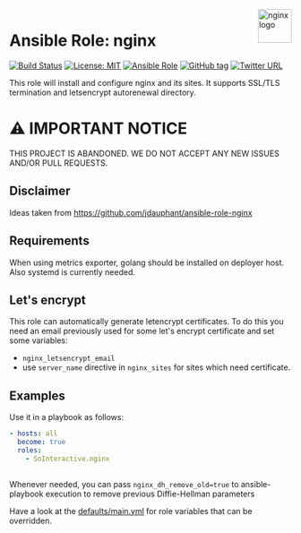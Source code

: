 <a href="https://www.nginx.com/">
    <img src="https://upload.wikimedia.org/wikipedia/commons/thumb/c/c5/Nginx_logo.svg/2000px-Nginx_logo.svg.png" alt="nginx logo" title="nginx" align="right" height="60" />
</a>

Ansible Role: nginx
===================

[![Build Status](https://travis-ci.org/SoInteractive/ansible-nginx.svg?branch=master)](https://travis-ci.org/SoInteractive/ansible-nginx) [![License: MIT](https://img.shields.io/badge/license-MIT%20License-brightgreen.svg)](https://opensource.org/licenses/MIT) [![Ansible Role](https://img.shields.io/badge/ansible%20role-SoInteractive.nginx-blue.svg)](https://galaxy.ansible.com/SoInteractive/nginx/)  [![GitHub tag](https://img.shields.io/github/tag/sointeractive/ansible-nginx.svg)](https://github.com/SoInteractive/ansible-nginx/tags) [![Twitter URL](https://img.shields.io/twitter/follow/sointeractive.svg?style=social&label=Follow%20%40SoInteractive)](https://twitter.com/sointeractive)

This role will install and configure nginx and its sites. It supports SSL/TLS termination and letsencrypt autorenewal directory.

# :warning: IMPORTANT NOTICE

THIS PROJECT IS ABANDONED. WE DO NOT ACCEPT ANY NEW ISSUES AND/OR PULL REQUESTS.

Disclaimer
----------

Ideas taken from https://github.com/jdauphant/ansible-role-nginx

Requirements
------------

When using metrics exporter, golang should be installed on deployer host. Also systemd is currently needed.

Let's encrypt
-------------

This role can automatically generate letencrypt certificates. To do this you need an email previously used for some let's encrypt certificate and set some variables:
- `nginx_letsencrypt_email`
- use `server_name` directive in `nginx_sites` for sites which need certificate.

Examples
--------

Use it in a playbook as follows:
```yaml
- hosts: all
  become: true
  roles:
    - SoInteractive.nginx
  
```

Whenever needed, you can pass `nginx_dh_remove_old=true` to ansible-playbook 
execution to remove previous Diffie-Hellman parameters

Have a look at the [defaults/main.yml](defaults/main.yml) for role variables
that can be overridden.
